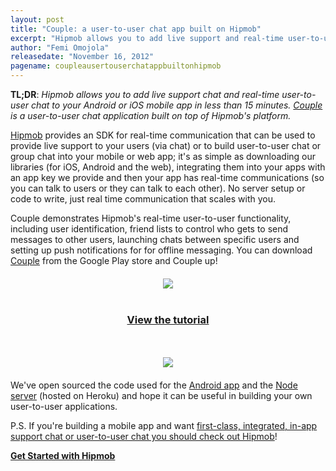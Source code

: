 ```yaml
---
layout: post
title: "Couple: a user-to-user chat app built on Hipmob"
excerpt: "Hipmob allows you to add live support and real-time user-to-user chat to your Android or iOS mobile app (or web application) in less than 15 minutes. Couple is a simple user-to-user chat app built on Hipmob (and open-sourced) that discusses the concepts behind the Hipmob platform and shows how to use Hipmob's user-to-user and push notification functionality in your application."
author: "Femi Omojola"
releasedate: "November 16, 2012"
pagename: coupleausertouserchatappbuiltonhipmob
---
```

<span style="font-weight: bold">TL;DR</span>: <span style="font-style: italic">Hipmob allows you to add live support chat and real-time user-to-user chat to your Android or iOS mobile app in less than 15 minutes. <a href="https://www.hipmob.com/documentation/tutorials/couple.html">Couple</a> is a user-to-user chat application built on top of Hipmob's platform.</span>

[Hipmob](https://www.hipmob.com "Hipmob") provides an SDK for real-time communication that can be used to provide live support to your users (via chat) or to build user-to-user chat or group chat into your mobile or web app; it's as simple as downloading our libraries (for iOS, Android and the web), integrating them into your apps with an app key we provide and then your app has real-time communications (so you can talk to users or they can talk to each other). No server setup or code to write, just real time communication that scales with you.

Couple demonstrates Hipmob's real-time user-to-user functionality, including user identification, friend lists to control who gets to send messages to other users, launching chats between specific users and setting up push notifications for for offline messaging. You can download <a href="https://play.google.com/store/apps/details?id=com.hipmob.android.couple&hl=en" target="_blank">Couple</a> from the Google Play store and Couple up!

<div style="text-align: center; margin-top: 20px; margin-bottom: 20px">
<a href="https://play.google.com/store/apps/details?id=com.hipmob.android.couple&hl=en"><img src="https://www.hipmob.com/img/get_it_on_play_logo_large.png" /></a><br /><br />
<a href="https://www.hipmob.com/documentation/tutorials/couple.html"><h3>View the tutorial</h3></a>
<br /><br />
<img src="https://www.hipmob.com/documentation/tutorials/img/couple/figure20.png" /></div>

We've open sourced the code used for the <a href="https://github.com/Hipmob/couple">Android app</a> and the <a href="https://github.com/Hipmob/couple-server">Node server</a> (hosted on Heroku) and hope it can be useful in building your own user-to-user applications.

P.S. If you're building a mobile app and want [first-class, integrated, in-app support chat or user-to-user chat you should check out Hipmob](https://www.hipmob.com/)!

<a href="https://manage.hipmob.com/register" class="btn btn-large btn-success" style="font-weight: bold">Get Started with Hipmob</a>

